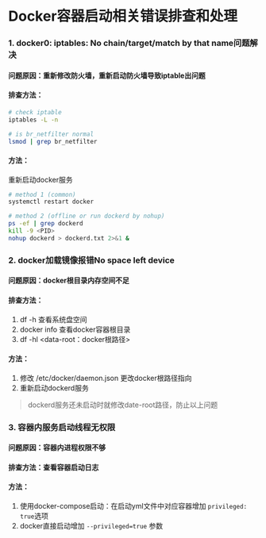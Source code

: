 # Docker容器启动相关错误排查和处理

### 1. docker0: iptables: No chain/target/match by that name问题解决

#### 问题原因：重新修改防火墙，重新启动防火墙导致iptable出问题
#### 排查方法：
```bash
# check iptable
iptables -L -n

# is br_netfilter normal
lsmod | grep br_netfilter
```
#### 方法：
重新启动docker服务
```bash
# method 1 (common)
systemctl restart docker

# method 2 (offline or run dockerd by nohup)
ps -ef | grep dockerd
kill -9 <PID>
nohup dockerd > dockerd.txt 2>&1 &
```

### 2. docker加载镜像报错No space left device

#### 问题原因：docker根目录内存空间不足
#### 排查方法：
1. df -h  查看系统盘空间
2. docker info 查看docker容器根目录
3. df -hl <data-root：docker根路径>
#### 方法：
1. 修改 /etc/docker/daemon.json 更改docker根路径指向
2. 重新启动dockerd服务
>  dockerd服务还未启动时就修改date-root路径，防止以上问题


### 3. 容器内服务启动线程无权限

#### 问题原因：容器内进程权限不够
#### 排查方法：查看容器启动日志
#### 方法： 
1. 使用docker-compose启动：在启动yml文件中对应容器增加 `privileged: true`选项
2. docker直接启动增加 `--privileged=true`  参数
